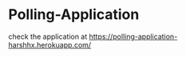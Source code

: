 # Polling-Application


check the application at https://polling-application-harshhx.herokuapp.com/
